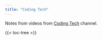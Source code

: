 ```yaml
---
title: "Coding Tech"
---
```


Notes from videos from [Coding Tech](https://www.youtube.com/channel/UCtxCXg-UvSnTKPOzLH4wJaQ) channel.

{{< toc-tree >}}